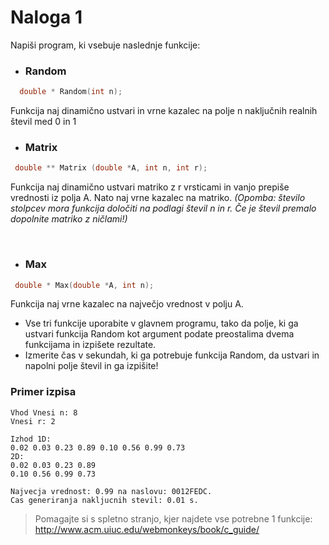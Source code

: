 # Naloga 1

Napiši program, ki vsebuje naslednje funkcije:

- ### Random

```c++
  double * Random(int n);
```

Funkcija naj dinamično ustvari in vrne kazalec na polje n naključnih realnih števil med 0 in 1 



- ### Matrix

 ```c++
  double ** Matrix (double *A, int n, int r);
 ```

Funkcija naj dinamično ustvari matriko z r vrsticami in vanjo prepiše vrednosti iz polja A. Nato naj vrne kazalec na matriko. _(Opomba: število stolpcev mora funkcija določiti na podlagi števil n in r. Če je števil premalo dopolnite matriko z ničlami!)_

  ​

- ### Max

 ```c++
  double * Max(double *A, int n); 
 ```

Funkcija naj vrne kazalec na največjo vrednost v polju A.



- Vse tri funkcije uporabite v glavnem programu, tako da polje, ki ga ustvari funkcija Random kot argument podate preostalima dvema funkcijama in izpišete rezultate.  
- Izmerite čas v sekundah, ki ga potrebuje funkcija Random, da ustvari in napolni polje števil in ga izpišite!




### Primer izpisa

```
Vhod Vnesi n: 8 
Vnesi r: 2 

Izhod 1D: 
0.02 0.03 0.23 0.89 0.10 0.56 0.99 0.73 
2D: 
0.02 0.03 0.23 0.89 
0.10 0.56 0.99 0.73 

Najvecja vrednost: 0.99 na naslovu: 0012FEDC. 
Cas generiranja nakljucnih stevil: 0.01 s.
```




> Pomagajte si s spletno stranjo, kjer najdete vse potrebne 1 funkcije: http://www.acm.uiuc.edu/webmonkeys/book/c_guide/